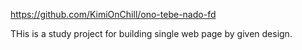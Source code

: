 https://github.com/KimiOnChill/ono-tebe-nado-fd

THis is a study project for building single web page by  given design.
